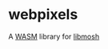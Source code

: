 # webpixels

A [WASM](https://rustwasm.github.io) library for [libmosh](https://docs.rs/pixelmosh/latest/libmosh/)
